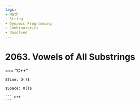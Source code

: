 ```yaml
---
tags:
- Math
- String
- Dynamic Programming
- Combinatorics
- Unsolved
---
```



# 2063. Vowels of All Substrings

=== "C++"

    $Time: O()$

    $Space: O()$

    ``` c++
    ```